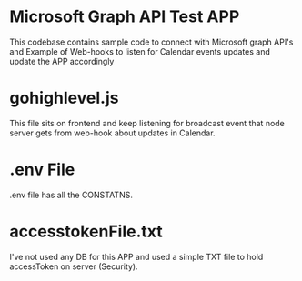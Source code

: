 # Microsoft Graph API Test APP
This codebase contains sample code to connect with Microsoft graph API's and Example of Web-hooks to listen for Calendar events updates and update the APP accordingly

# gohighlevel.js
This file sits on frontend and keep listening for broadcast event that node server gets from web-hook about updates in Calendar.

# .env File
.env file has all the CONSTATNS.

# accesstokenFile.txt
I've not used any DB for this APP and used a simple TXT file to hold accessToken on server (Security).

